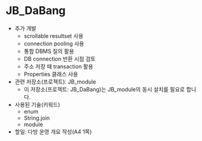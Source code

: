 # JB_DaBang

- 추가 개발
  - scrollable resultset 사용
  - connection pooling 사용
  - 통합 DBMS 질의 활용
  - DB connection 반환 시점 검토
  - 주소 저장 때 transaction 활용
  - Properties 클래스 사용
- 관련 저장소(프로젝트): JB_module
  - 이 저장소(프로젝트: JB_DaBang)는 JB_module의 동시 설치를 필요로 합니다.
- 사용된 기술(키워드)
  - enum
  - String.join
  - module
- 할일: 다방 운영 개요 작성(A4 1쪽)
